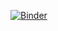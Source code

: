 [![Binder](https://mybinder.org/badge_logo.svg)](https://mybinder.org/v2/gh/SijmeJan/epad_hill/master?urlpath=apps/hill.ipynb)
